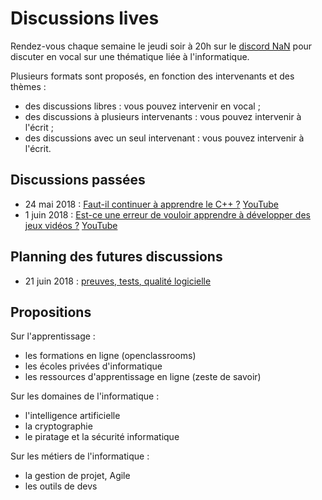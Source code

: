 
# Discussions lives

Rendez-vous chaque semaine le jeudi soir à 20h sur le [discord NaN](https://discordapp.com/invite/zcWp9sC)
pour discuter en vocal sur une thématique liée à l'informatique.

Plusieurs formats sont proposés, en fonction des intervenants et des thèmes :
- des discussions libres : vous pouvez intervenir en vocal ;
- des discussions à plusieurs intervenants : vous pouvez intervenir à l'écrit ;
- des discussions avec un seul intervenant : vous pouvez intervenir à l'écrit.

## Discussions passées

- 24 mai 2018 : [Faut-il continuer à apprendre le C++ ?](2018-05-24-apprendre-cpp.md) [YouTube](https://youtu.be/Uxr937v44JI)
- 1 juin 2018 : [Est-ce une erreur de vouloir apprendre à développer des jeux vidéos ?](2018-06-01-jeux-videos.md) [YouTube](https://www.youtube.com/watch?v=dufICIHe6n4)

## Planning des futures discussions

- 21 juin 2018 : [preuves, tests, qualité logicielle](2018-06-21-preuve.md)

## Propositions

Sur l'apprentissage :

- les formations en ligne (openclassrooms)
- les écoles privées d'informatique
- les ressources d'apprentissage en ligne (zeste de savoir)

Sur les domaines de l'informatique :

- l'intelligence artificielle
- la cryptographie
- le piratage et la sécurité informatique

Sur les métiers de l'informatique :

- la gestion de projet, Agile
- les outils de devs


